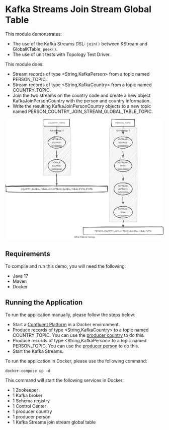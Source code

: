 # Kafka Streams Join Stream Global Table

This module demonstrates:

- The use of the Kafka Streams DSL: `join()` between KStream and GlobalKTable, `peek()`.
- The use of unit tests with Topology Test Driver.

This module does:

- Stream records of type <String,KafkaPerson> from a topic named PERSON_TOPIC.
- Stream records of type <String,KafkaCountry> from a topic named COUNTRY_TOPIC.
- Join the two streams on the country code and create a new object KafkaJoinPersonCountry with the person and country information.
- Write the resulting KafkaJoinPersonCountry objects to a new topic named PERSON_COUNTRY_JOIN_STREAM_GLOBAL_TABLE_TOPIC.

![topology.png](topology.png)

## Requirements

To compile and run this demo, you will need the following:

- Java 17
- Maven
- Docker

## Running the Application

To run the application manually, please follow the steps below:

- Start a [Confluent Platform](https://docs.confluent.io/platform/current/quickstart/ce-docker-quickstart.html#step-1-download-and-start-cp) in a Docker environment.
- Produce records of type <String,KafkaCountry> to a topic named COUNTRY_TOPIC. You can use the [producer country](../specific-producers/kafka-streams-producer-country) to do this.
- Produce records of type <String,KafkaPerson> to a topic named PERSON_TOPIC. You can use the [producer person](../specific-producers/kafka-streams-producer-person) to do this.
- Start the Kafka Streams.

To run the application in Docker, please use the following command:

```console
docker-compose up -d
```

This command will start the following services in Docker:

- 1 Zookeeper
- 1 Kafka broker
- 1 Schema registry
- 1 Control Center
- 1 producer country
- 1 producer person
- 1 Kafka Streams join stream global table
